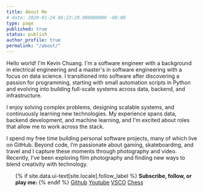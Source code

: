 ```yaml
---
title: About Me
# date: 2020-01-24 06:23:20.000000000 -08:00
type: page
published: true
status: publish
author_profile: true
permalink: "/about/"
---
```


Hello world! I'm Kevin Chuang. I'm a software engineer with a background in electrical engineering and a master's in software engineering with a focus on data science. I transitioned into software after discovering a passion for programming, starting with small automation scripts in Python and evolving into building full-scale systems across data, backend, and infrastructure.

I enjoy solving complex problems, designing scalable systems, and continuously learning new technologies. My experience spans data, backend development, and machine learning, and I'm excited about roles that allow me to work across the stack.

I spend my free time building personal software projects, many of which live on GitHub. Beyond code, I’m passionate about gaming, skateboarding, and travel and I capture these moments through photography and video. Recently, I’ve been exploring film photography and finding new ways to blend creativity with technology.


<div class="page__footer-follow">
<ul class="social-icons">
{% if site.data.ui-text[site.locale].follow_label %}
      <strong>Subscribe, follow, or play me: </strong>
{% endif %}
<a href="https://www.github.com/k-chuang" target="_blank" rel="nofollow noopener noreferrer"><i class="{{ 'fab fa-fw fa-github' | default: 'fas fa-link' }}" aria-hidden="true"></i>Github</a>
<a href="https://www.youtube.com/channel/UCumYWKxbe3sUZ6VkMNWcEuA" target="_blank" rel="nofollow noopener noreferrer"><i class="{{ 'fab fa-fw fa-youtube' | default: 'fas fa-link' }}" aria-hidden="true"></i>Youtube</a>
<a href="https://vsco.co/kaiwenzy/gallery" target="_blank" rel="nofollow noopener noreferrer"><i class="{{ 'fas fa-fw fa-camera' | default: 'fas fa-link' }}" aria-hidden="true"></i>VSCO</a>
<a href="https://www.chess.com/member/kaiwenzy" target="_blank" rel="nofollow noopener noreferrer"><i class="{{ 'fas fa-fw fa-chess-pawn' | default: 'fas fa-link' }}" aria-hidden="true"></i>Chess</a>
</ul>
</div>

